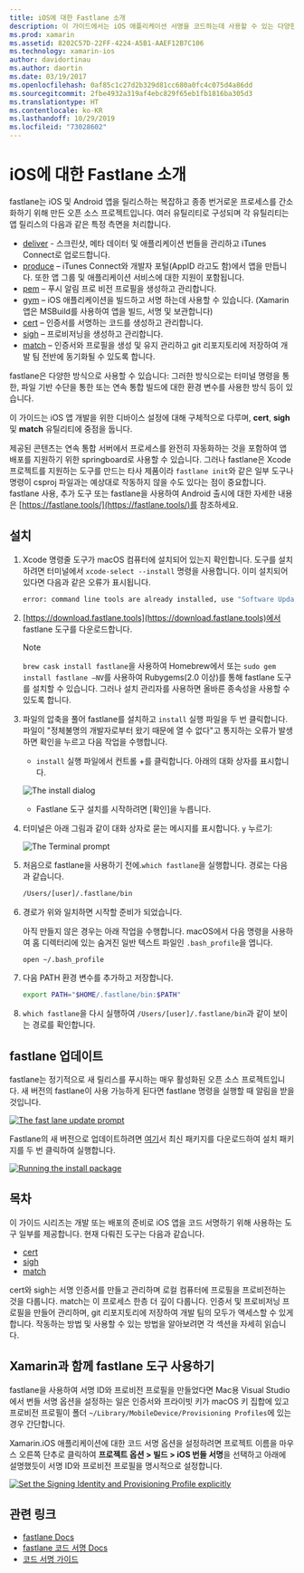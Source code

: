 ```yaml
---
title: iOS에 대한 Fastlane 소개
description: 이 가이드에서는 iOS 애플리케이션 서명을 코드하는데 사용할 수 있는 다양한 fastlane 도구를 소개합니다. fastlane 도구를 업데이트, 설치 및 사용하는 방법을 설명합니다.
ms.prod: xamarin
ms.assetid: 8202C57D-22FF-4224-A5B1-AAEF12B7C106
ms.technology: xamarin-ios
author: davidortinau
ms.author: daortin
ms.date: 03/19/2017
ms.openlocfilehash: 0af85c1c27d2b329d81cc680a0fc4c075d4a86dd
ms.sourcegitcommit: 2fbe4932a319af4ebc829f65eb1fb1816ba305d3
ms.translationtype: HT
ms.contentlocale: ko-KR
ms.lasthandoff: 10/29/2019
ms.locfileid: "73028602"
---
```

# <a name="introduction-to-fastlane-for-ios"></a>iOS에 대한 Fastlane 소개

fastlane는 iOS 및 Android 앱을 릴리스하는 복잡하고 종종 번거로운 프로세스를 간소화하기 위해 만든 오픈 소스 프로젝트입니다. 여러 유틸리티로 구성되며 각 유틸리티는 앱 릴리스의 다음과 같은 특정 측면을 처리합니다.

- [deliver](https://github.com/fastlane/fastlane/tree/master/deliver#readme) - 스크린샷, 메타 데이터 및 애플리케이션 번들을 관리하고 iTunes Connect로 업로드합니다.
- [produce](https://github.com/fastlane/fastlane/tree/master/produce#readme) – iTunes Connect와 개발자 포털(AppID 라고도 함)에서 앱을 만듭니다. 또한 앱 그룹 및 애플리케이션 서비스에 대한 지원이 포함됩니다.
- [pem](https://github.com/fastlane/fastlane/tree/master/pem#readme) – 푸시 알림 프로 비전 프로필을 생성하고 관리합니다.
- [gym](https://github.com/fastlane/fastlane/tree/master/gym#readme) – iOS 애플리케이션을 빌드하고 서명 하는데 사용할 수 있습니다. (Xamarin 앱은 MSBuild를 사용하여 앱을 빌드, 서명 및 보관합니다)
- [cert](https://github.com/fastlane/fastlane/tree/master/cert#readme) – 인증서를 서명하는 코드를 생성하고 관리합니다. 
- [sigh](https://github.com/fastlane/fastlane/tree/master/sigh#readme) – 프로비저닝을 생성하고 관리합니다.
- [match](https://github.com/fastlane/fastlane/tree/master/match#readme) – 인증서와 프로필을 생성 및 유지 관리하고 git 리포지토리에 저장하여 개발 팀 전반에 동기화될 수 있도록 합니다.

fastlane은 다양한 방식으로 사용할 수 있습니다: 그러한 방식으로는 터미널 명령을 통한, 파일 기반 수단을 통한 또는 연속 통합 빌드에 대한 환경 변수를 사용한 방식 등이 있습니다. 

이 가이드는 iOS 앱 개발을 위한 디바이스 설정에 대해 구체적으로 다루며, **cert**, **sigh** 및 **match** 유틸리티에 중점을 둡니다. 

제공된 콘텐츠는 연속 통합 서버에서 프로세스를 완전히 자동화하는 것을 포함하여 앱 배포를 지원하기 위한 springboard로 사용할 수 있습니다. 그러나 fastlane은 Xcode 프로젝트를 지원하는 도구를 만드는 타사 제품이라 `fastlane init`와 같은 일부 도구나 명령이 csproj 파일과는 예상대로 작동하지 않을 수도 있다는 점이 중요합니다. fastlane 사용, 추가 도구 또는 fastlane을 사용하여 Android 출시에 대한 자세한 내용은 [https://fastlane.tools/](https://fastlane.tools/)를 참조하세요.

<a name="Installation" />

## <a name="installation"></a>설치

1. Xcode 명령줄 도구가 macOS 컴퓨터에 설치되어 있는지 확인합니다. 도구를 설치하려면 터미널에서 `xcode-select --install` 명령을 사용합니다. 이미 설치되어 있다면 다음과 같은 오류가 표시됩니다.

    ```bash
    error: command line tools are already installed, use "Software Update" to install updates
    ```

2. [https://download.fastlane.tools](https://download.fastlane.tools)에서 fastlane 도구를 다운로드합니다. 

    > [!NOTE]
    > `brew cask install fastlane`을 사용하여 Homebrew에서 또는 `sudo gem install fastlane –NV`를 사용하여 Rubygems(2.0 이상)를 통해 fastlane 도구를 설치할 수 있습니다. 그러나 설치 관리자를 사용하면 올바른 종속성을 사용할 수 있도록 합니다. 

3. 파일의 압축을 풀어 fastlane를 설치하고 `install` 실행 파일을 두 번 클릭합니다. 파일이 "정체불명의 개발자로부터 왔기 때문에 열 수 없다"고 통지하는 오류가 발생하면 확인을 누르고 다음 작업을 수행합니다.
    - `install` 실행 파일에서 컨트롤 +를 클릭합니다. 아래의 대화 상자를 표시합니다.

     ![](images/fastlane-image12.png "The install dialog")

    - Fastlane 도구 설치를 시작하려면 [확인]을 누릅니다.

4. 터미널은 아래 그림과 같이 대화 상자로 묻는 메시지를 표시합니다. `y` 누르기:

   ![](images/fastlane-image13.png "The Terminal prompt")

5. 처음으로 fastlane을 사용하기 전에.`which fastlane`을 실행합니다. 경로는 다음과 같습니다. 

    ```bash
    /Users/[user]/.fastlane/bin
    ```

6. 경로가 위와 일치하면 시작할 준비가 되었습니다.

     아직 만들지 않은 경우는 아래 작업을 수행합니다.  macOS에서 다음 명령을 사용하여 홈 디렉터리에 있는 숨겨진 일반 텍스트 파일인 `.bash_profile`을 엽니다.

    ```bash
    open ~/.bash_profile
    ```

7. 다음 PATH 환경 변수를 추가하고 저장합니다. 

    ```bash
    export PATH="$HOME/.fastlane/bin:$PATH"
    ```

8. `which fastlane`을 다시 실행하여 `/Users/[user]/.fastlane/bin`과 같이 보이는 경로를 확인합니다.

## <a name="updating-fastlane"></a>fastlane 업데이트

fastlane는 정기적으로 새 릴리스를 푸시하는 매우 활성화된 오픈 소스 프로젝트입니다. 새 버전의 fastlane이 사용 가능하게 된다면 fastlane 명령을 실행할 때 알림을 받을 것입니다.

[![](images/fastlane-image0.png "The fast lane update prompt")](images/fastlane-image0.png#lightbox)

Fastlane의 새 버전으로 업데이트하려면 [여기](https://download.fastlane.tools)서 최신 패키지를 다운로드하여 설치 패키지를 두 번 클릭하여 실행합니다.

[![](images/fastlane-image0a.png "Running the install package")](images/fastlane-image0a.png#lightbox)

## <a name="contents"></a>목차

이 가이드 시리즈는 개발 또는 배포의 준비로 iOS 앱을 코드 서명하기 위해 사용하는 도구 일부를 제공합니다. 현재 다뤄진 도구는 다음과 같습니다.

- [cert](~/ios/deploy-test/provisioning/fastlane/cert.md)
- [sigh](~/ios/deploy-test/provisioning/fastlane/sigh.md)
- [match](~/ios/deploy-test/provisioning/fastlane/match.md)

cert와 sigh는 서명 인증서를 만들고 관리하며 로컬 컴퓨터에 프로필을 프로비전하는 것을 다룹니다. match는 이 프로세스 한층 더 깊이 다룹니다. 인증서 및 프로비저닝 프로필을 만들어 관리하며, git 리포지토리에 저장하여 개발 팀의 모두가 액세스할 수 있게 합니다. 작동하는 방법 및 사용할 수 있는 방법을 알아보려면 각 섹션을 자세히 읽습니다.

## <a name="using-fastlane-tools-with-xamarin"></a>Xamarin과 함께 fastlane 도구 사용하기

fastlane을 사용하여 서명 ID와 프로비전 프로필을 만들었다면 Mac용 Visual Studio에서 번들 서명 옵션을 설정하는 일은 인증서와 프라이빗 키가 macOS 키 집합에 있고 프로비전 프로필이 폴더 `~/Library/MobileDevice/Provisioning Profiles`에 있는 경우 간단합니다.

Xamarin.iOS 애플리케이션에 대한 코드 서명 옵션을 설정하려면 프로젝트 이름을 마우스 오른쪽 단추로 클릭하여 **프로젝트 옵션 &gt; 빌드 &gt; iOS 번들 서명**을 선택하고 아래에 설명했듯이 서명 ID와 프로비전 프로필을 명시적으로 설정합니다.

[![](images/fastlane-image11.png "Set the Signing Identity and Provisioning Profile explicitly")](images/fastlane-image11.png#lightbox)

## <a name="related-links"></a>관련 링크

- [fastlane Docs](https://fastlane.tools/)
- [fastlane 코드 서명 Docs](https://docs.fastlane.tools/codesigning/getting-started/)
- [코드 서명 가이드](https://codesigning.guide/)
